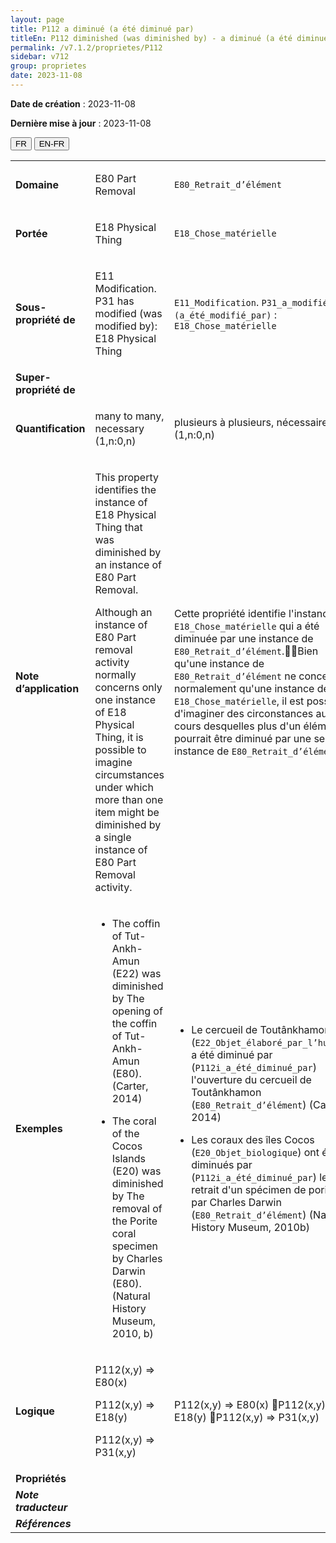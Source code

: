 ```yaml
---
layout: page
title: P112 a diminué (a été diminué par)
titleEn: P112 diminished (was diminished by) - a diminué (a été diminué par)
permalink: /v7.1.2/proprietes/P112
sidebar: v712
group: proprietes
date: 2023-11-08
---
```


**Date de création** : 2023-11-08

**Dernière mise à jour** : 2023-11-08

<div class="lang-buttons">
 <button id="fr" class="activate">FR</button>
 <button id="en-fr">EN-FR</button>
</div>

<table>
<tbody>
<tr>
<td><strong>Domaine</strong></td>
<td class="en">
<p>E80 Part Removal</p>
</td>
<td>
<p><code class="language-plaintext highlighter-rouge">E80_Retrait_d’élément</code></p>
</td>
</tr>
<tr>
<td><strong>Portée</strong></td>
<td class="en">
<p>E18 Physical Thing</p>
</td>
<td>
<p><code class="language-plaintext highlighter-rouge">E18_Chose_matérielle</code></p>
</td>
</tr>
<tr>
<td><strong>Sous-propriété de</strong></td>
<td class="en">
<p>E11 Modification. P31 has modified (was modified by): E18 Physical Thing</p>
</td>
<td>
<p><code class="language-plaintext highlighter-rouge">E11_Modification</code>. <code class="language-plaintext highlighter-rouge">P31_a_modifié (a_été_modifié_par)</code> : <code class="language-plaintext highlighter-rouge">E18_Chose_matérielle</code></p>
</td>
</tr>
<tr>
<td><strong>Super-propriété de</strong></td>
<td class="en">
</td>
<td>
<p><code class="language-plaintext highlighter-rouge"></code></p>
</td>
</tr>
<tr>
<td><strong>Quantification</strong></td>
<td class="en">
<p>many to many, necessary (1,n:0,n) </p>
</td>
<td>
<p>plusieurs à plusieurs, nécessaire (1,n:0,n)</p>
</td>
</tr>
<tr>
<td><strong>Note d’application</strong></td>
<td class="en">
<p>This property identifies the instance of E18 Physical Thing that was diminished by an instance of E80 Part Removal.</p>
<p>Although an instance of E80 Part removal activity normally concerns only one instance of E18 Physical Thing, it is possible to imagine circumstances under which more than one item might be diminished by a single instance of E80 Part Removal activity. </p>
</td>
<td>
<p>Cette propriété identifie l'instance de <code class="language-plaintext highlighter-rouge">E18_Chose_matérielle</code> qui a été diminuée par une instance de <code class="language-plaintext highlighter-rouge">E80_Retrait_d’élément</code>.Bien qu'une instance de <code class="language-plaintext highlighter-rouge">E80_Retrait_d’élément</code> ne concerne normalement qu'une instance de <code class="language-plaintext highlighter-rouge">E18_Chose_matérielle</code>, il est possible d'imaginer des circonstances au cours desquelles plus d'un élément pourrait être diminué par une seule instance de <code class="language-plaintext highlighter-rouge">E80_Retrait_d’élément</code>. </p>
</td>
</tr>
<tr>
<td><strong>Exemples</strong></td>
<td class="en">
<ul>
<li><p>The coffin of Tut-Ankh-Amun (E22) was diminished by The opening of the coffin of Tut-Ankh-Amun (E80). (Carter, 2014)</p>
</li>
<li><p>The coral of the Cocos Islands (E20) was diminished by The removal of the Porite coral specimen by Charles Darwin (E80). (Natural History Museum, 2010, b)</p>
</li>
</ul>
</td>
<td>
<ul>
<li><p>Le cercueil de Toutânkhamon (<code class="language-plaintext highlighter-rouge">E22_Objet_élaboré_par_l’humain</code>) a été diminué par (<code class="language-plaintext highlighter-rouge">P112i_a_été_diminué_par</code>) l'ouverture du cercueil de Toutânkhamon (<code class="language-plaintext highlighter-rouge">E80_Retrait_d’élément</code>) (Carter, 2014) </p>
</li>
<li><p>Les coraux des îles Cocos (<code class="language-plaintext highlighter-rouge">E20_Objet_biologique</code>) ont été diminués par (<code class="language-plaintext highlighter-rouge">P112i_a_été_diminué_par</code>) le retrait d'un spécimen de porites par Charles Darwin (<code class="language-plaintext highlighter-rouge">E80_Retrait_d’élément</code>) (Natural History Museum, 2010b)</p>
</li>
</ul>
</td>
</tr>
<tr>
<td><strong>Logique</strong></td>
<td class="en">
<p>P112(x,y) ⇒ E80(x)</p>
<p>P112(x,y) ⇒ E18(y) </p>
<p>P112(x,y) ⇒ P31(x,y)</p>
</td>
<td>
<p>P112(x,y) ⇒ E80(x) P112(x,y) ⇒ E18(y) P112(x,y) ⇒ P31(x,y)</p>
</td>
</tr>
<tr>
<td><strong>Propriétés</strong></td>
<td class="en">
</td>
<td>
</td>
</tr>
<tr>
<td><strong><em>Note traducteur</em></strong></td>
<td colspan="2">
</td>
</tr>
<tr>
<td><strong><em>Références</em></strong></td>
<td colspan="2">
<p><em></em></p>
</td>
</tr>
</tbody>
</table>
